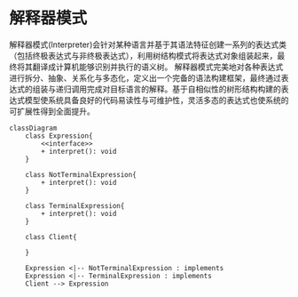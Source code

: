 # 解释器模式

解释器模式(Interpreter)会针对某种语言并基于其语法特征创建一系列的表达式类（包括终极表达式与非终极表达式），利用树结构模式将表达式对象组装起来，最终将其翻译成计算机能够识别并执行的语义树。
解释器模式完美地对各种表达式进行拆分、抽象、关系化与多态化，定义出一个完备的语法构建框架，最终通过表达式的组装与递归调用完成对目标语言的解释。基于自相似性的树形结构构建的表达式模型使系统具备良好的代码易读性与可维护性，灵活多态的表达式也使系统的可扩展性得到全面提升。

```mermaid
classDiagram
    class Expression{
        <<interface>>
        + interpret(): void
    }

    class NotTerminalExpression{
        + interpret(): void
    }

    class TerminalExpression{
        + interpret(): void
    }

    class Client{

    }

    Expression <|-- NotTerminalExpression : implements
    Expression <|-- TerminalExpression : implements
    Client --> Expression

```